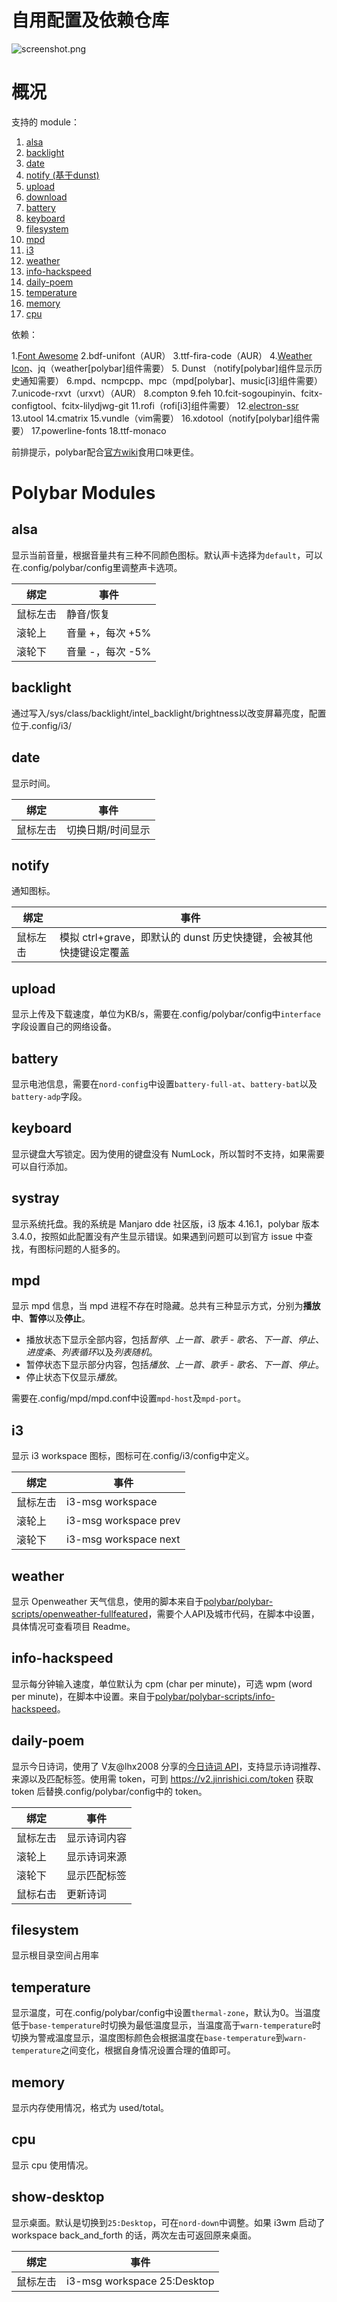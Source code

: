 # 自用配置及依赖仓库

![screenshot.png](https://github.com/Dimerbone/dotfiles/blob/master/screenshot.png)

<!--more-->

# 概况

支持的 module：

1. [alsa](#alsa)
2. [backlight](#backlight)
3. [date](#date)
4. [notify (基于dunst)](#notify)
5. [upload](#upload)
6. [download](#upload)
7. [battery](#battery)
8. [keyboard](#keyboard)
9. [filesystem](#filesystem)
10. [mpd](#mpd)
11. [i3](#i3)
12. [weather](#weather)
13. [info-hackspeed](#info-hackspeed)
14. [daily-poem](#daily-poem)
15. [temperature](temperature)
16. [memory](#memory)
17. [cpu](#cpu)

依赖：

1.[Font Awesome](https://www.archlinux.org/packages/community/any/ttf-font-awesome/)
2.bdf-unifont（AUR）
3.ttf-fira-code（AUR）
4.[Weather Icon](https://github.com/erikflowers/weather-icons)、jq（weather[polybar]组件需要）
5. Dunst （notify[polybar]组件显示历史通知需要）
6.mpd、ncmpcpp、mpc（mpd[polybar]、music[i3]组件需要）
7.unicode-rxvt（urxvt）（AUR）
8.compton
9.feh
10.fcit-sogoupinyin、fcitx-configtool、fcitx-lilydjwg-git<aur>
11.rofi（rofi[i3]组件需要）
12.[electron-ssr](https://github.com/shadowsocksrr/electron-ssr/releases/)
13.utool
14.cmatrix
15.vundle（vim需要）
16.xdotool（notify[polybar]组件需要）
17.powerline-fonts
18.ttf-monaco

前排提示，polybar配合[官方wiki](https://github.com/polybar/polybar/wiki)食用口味更佳。

# Polybar Modules

## alsa

显示当前音量，根据音量共有三种不同颜色图标。默认声卡选择为`default`，可以在.config/polybar/config里调整声卡选项。

| 绑定     | 事件             |
| -------- | ---------------- |
| 鼠标左击 | 静音/恢复        |
| 滚轮上   | 音量 +，每次 +5% |
| 滚轮下   | 音量 -，每次 -5% |

## backlight

通过写入/sys/class/backlight/intel_backlight/brightness以改变屏幕亮度，配置位于.config/i3/

## date

显示时间。

| 绑定     | 事件              |
| -------- | ----------------- |
| 鼠标左击 | 切换日期/时间显示 |

## notify

通知图标。

| 绑定     | 事件                                                         |
| -------- | ------------------------------------------------------------ |
| 鼠标左击 | 模拟 ctrl+grave，即默认的 dunst 历史快捷键，会被其他快捷键设定覆盖 |

## upload

显示上传及下载速度，单位为KB/s，需要在.config/polybar/config中`interface`字段设置自己的网络设备。


## battery

显示电池信息，需要在`nord-config`中设置`battery-full-at`、`battery-bat`以及`battery-adp`字段。

## keyboard

显示键盘大写锁定。因为使用的键盘没有 NumLock，所以暂时不支持，如果需要可以自行添加。

## systray

显示系统托盘。我的系统是 Manjaro dde 社区版，i3 版本 4.16.1，polybar 版本 3.4.0，按照如此配置没有产生显示错误。如果遇到问题可以到官方 issue 中查找，有图标问题的人挺多的。

## mpd

显示 mpd 信息，当 mpd 进程不存在时隐藏。总共有三种显示方式，分别为**播放中**、**暂停**以及**停止**。

- 播放状态下显示全部内容，包括*暂停*、*上一首*、*歌手 - 歌名*、*下一首*、*停止*、*进度条*、*列表循环*以及*列表随机*。
- 暂停状态下显示部分内容，包括*播放*、*上一首*、*歌手 - 歌名*、*下一首*、*停止*。
- 停止状态下仅显示*播放*。

需要在.config/mpd/mpd.conf中设置`mpd-host`及`mpd-port`。

## i3

显示 i3 workspace 图标，图标可在.config/i3/config中定义。

| 绑定     | 事件                     |
| -------- | ------------------------ |
| 鼠标左击 | i3-msg workspace <index> |
| 滚轮上   | i3-msg workspace prev    |
| 滚轮下   | i3-msg workspace next    |


## weather

显示 Openweather 天气信息，使用的脚本来自于[polybar/polybar-scripts/openweather-fullfeatured](https://github.com/polybar/polybar-scripts/tree/master/polybar-scripts/openweathermap-fullfeatured)，需要个人API及城市代码，在脚本中设置，具体情况可查看项目 Readme。

## info-hackspeed

显示每分钟输入速度，单位默认为 cpm (char per minute)，可选 wpm (word per minute)，在脚本中设置。来自于[polybar/polybar-scripts/info-hackspeed](https://github.com/polybar/polybar-scripts/tree/master/polybar-scripts/info-hackspeed)。

## daily-poem

显示今日诗词，使用了 V友@lhx2008 分享的[今日诗词 API](https://www.jinrishici.com/)，支持显示诗词推荐、来源以及匹配标签。使用需 token，可到 https://v2.jinrishici.com/token 获取 token 后替换.config/polybar/config中的 token。

| 绑定     | 事件         |
| -------- | ------------ |
| 鼠标左击 | 显示诗词内容 |
| 滚轮上   | 显示诗词来源 |
| 滚轮下   | 显示匹配标签 |
| 鼠标右击 | 更新诗词     |

## filesystem

显示根目录空间占用率

## temperature

显示温度，可在.config/polybar/config中设置`thermal-zone`，默认为0。当温度低于`base-temperature`时切换为最低温度显示，当温度高于`warn-temperature`时切换为警戒温度显示，温度图标颜色会根据温度在`base-temperature`到`warn-temperature`之间变化，根据自身情况设置合理的值即可。

## memory

显示内存使用情况，格式为 used/total。

## cpu

显示 cpu 使用情况。

## show-desktop

显示桌面。默认是切换到`25:Desktop`，可在`nord-down`中调整。如果 i3wm 启动了 workspace back_and_forth 的话，两次左击可返回原来桌面。

| 绑定     | 事件                        |
| -------- | --------------------------- |
| 鼠标左击 | i3-msg workspace 25:Desktop |
